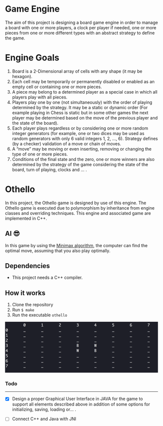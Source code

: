 # Game Engine
The aim of this project is designing a board game engine in order to manage a board with one or more players, a clock per player if needed, one or more pieces from one or more different types with an abstract strategy to define the game.


# Engine Goals

1. Board is a 2-Dimensional array of cells with any shape (it may be hexagon). 
2. Each cell may be temporarily or permanently disabled or enabled as an empty cell or containing one or more pieces.
3. A piece may belong to a determined player as a special case in which all players play with all pieces.
4. Players play one by one (not simultaneously) with the order of playing determined by the strategy. It may be a static or dynamic order (For example playing in Chess is static but in some other games the next player may be determined based on the move of the previous player and the state of the board). 
5. Each player plays regardless or by considering one or more random integer generators (for example, one or two dices may be used as random generators with only 6 valid integers 1, 2, ..., 6). Strategy defines (by a checker) validation of a move or chain of moves.
6.  A “move” may be moving or even inserting, removing or changing the type of one or more pieces.
7.   Conditions of the final state and the zero, one or more winners are also determined by the strategy of the game considering the state of the board, turn of playing, clocks and ... .
# Othello
In this project, the Othello game is designed by use of this engine. The Othello game is executed due to polymorphism by inheritance from engine classes and overriding techniques. This engine and associated game are implemented in C++.

## AI 😎
In this game by using the [Minimax algorithm](https://www.geeksforgeeks.org/minimax-algorithm-in-game-theory-set-1-introduction/), the computer can find the optimal move, assuming that you also play optimally.



## Dependencies
* This project needs a C++ compiler.

## How it works
1. Clone the repository
2. Run <code>$ make</code>
4. Run the executable <code>othello</code>

![](ScreenShots/othello.png)


### Todo
----------
- [x]  Design a proper Graphical User Interface in JAVA for the game to support all elements described above in addition of some options for initializing, saving, loading or... .
- [ ]  Connect C++ and Java with JNI


